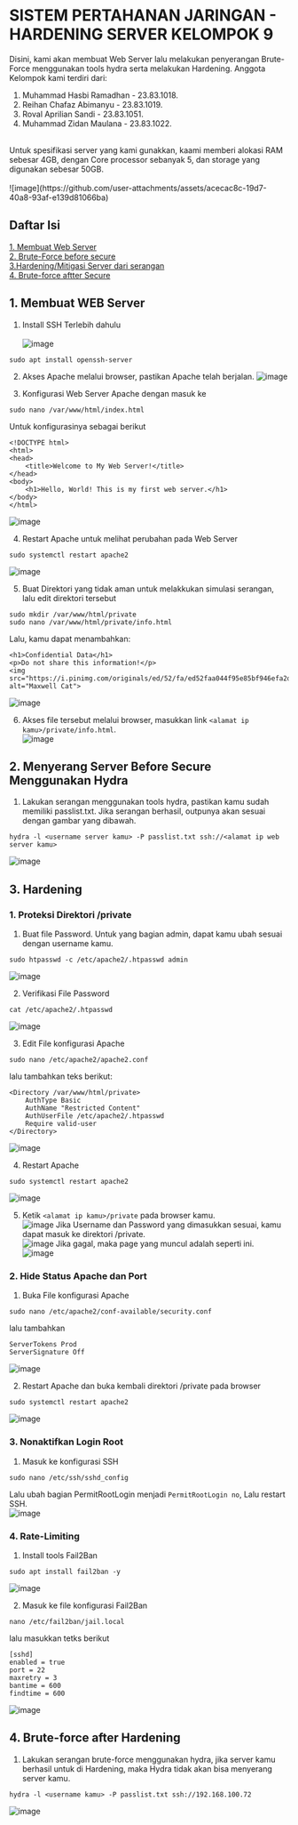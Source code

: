 # SISTEM PERTAHANAN JARINGAN - HARDENING SERVER KELOMPOK 9
Disini, kami akan membuat Web Server lalu melakukan penyerangan Brute-Force menggunakan tools hydra serta melakukan Hardening. Anggota Kelompok kami terdiri dari: <br>
1.  Muhammad Hasbi Ramadhan - 23.83.1018. <br>
2. Reihan Chafaz Abimanyu - 23.83.1019. <br>
3. Roval Aprilian Sandi - 23.83.1051. <br>
4. Muhammad Zidan Maulana - 23.83.1022. <br>
<br>
Untuk spesifikasi server yang kami gunakkan, kaami memberi alokasi RAM sebesar 4GB, dengan Core processor sebanyak 5, dan storage yang digunakan sebesar 50GB. <br>
<br>
![image](https://github.com/user-attachments/assets/acecac8c-19d7-40a8-93af-e139d81066ba)

## Daftar Isi
<a href="#web">1. Membuat Web Server</a> <br>
<a href="#bfs">2. Brute-Force before secure </a> <br>
<a href="#har">3.Hardening/Mitigasi Server dari serangan</a> <br>
<a href="#bas">4. Brute-force aftter Secure</a> <br>


<h2 id="web">1. Membuat WEB Server</h2>

1. Install SSH Terlebih dahulu <br> <br>
![image](https://github.com/user-attachments/assets/afa8bc76-ab40-49e5-9119-898e6e6c0207)
```
sudo apt install openssh-server
```
2. Akses Apache melalui browser, pastikan Apache telah berjalan.
![image](https://github.com/user-attachments/assets/ba18f0d0-dd7c-49a8-a1b1-e42621414e1d)

3. Konfigurasi Web Server Apache dengan masuk ke
```
sudo nano /var/www/html/index.html
```
Untuk konfigurasinya sebagai berikut
```
<!DOCTYPE html>
<html>
<head>
    <title>Welcome to My Web Server!</title>
</head>
<body>
    <h1>Hello, World! This is my first web server.</h1>
</body>
</html>
```
![image](https://github.com/user-attachments/assets/b89ddd12-183b-4172-9831-867250974392)

4. Restart Apache untuk melihat perubahan pada Web Server
```
sudo systemctl restart apache2
```
![image](https://github.com/user-attachments/assets/ce3f332a-4f47-490f-ad48-53c308a239cb)

5. Buat Direktori yang tidak aman untuk melakkukan simulasi serangan, lalu edit direktori tersebut
```
sudo mkdir /var/www/html/private
sudo nano /var/www/html/private/info.html
```
Lalu, kamu dapat menambahkan:
```
<h1>Confidential Data</h1>
<p>Do not share this information!</p>
<img src="https://i.pinimg.com/originals/ed/52/fa/ed52faa044f95e85bf946efa2d116b7f.png" alt="Maxwell Cat">
```
![image](https://github.com/user-attachments/assets/27bffa7d-6769-4aca-ae54-8a661b9b3578)

6. Akses file tersebut melalui browser, masukkan link ```<alamat ip kamu>/private/info.html```. <br>
![image](https://github.com/user-attachments/assets/c60413fc-d2f4-4045-9f2f-f08826155615)

<h2 id="bfs">2. Menyerang Server Before Secure Menggunakan Hydra</h2>

1. Lakukan serangan menggunakan tools hydra, pastikan kamu sudah memiliki passlist.txt. Jika serangan berhasil, outpunya akan sesuai dengan gambar yang dibawah.
```
hydra -l <username server kamu> -P passlist.txt ssh://<alamat ip web server kamu>
```
![image](https://github.com/user-attachments/assets/9ba09a30-4823-4d7b-9364-13a4bb2137a8)

<h2 id="har">3. Hardening</h2>

### 1. Proteksi Direktori /private 

1. Buat file Password. Untuk yang bagian admin, dapat kamu ubah sesuai dengan username kamu.
```
sudo htpasswd -c /etc/apache2/.htpasswd admin
```
![image](https://github.com/user-attachments/assets/3c2db5ba-badf-42df-8fc6-9f98c0875fab)

2. Verifikasi File Password
```
cat /etc/apache2/.htpasswd
```
![image](https://github.com/user-attachments/assets/e95d4777-be5b-410e-8ffb-284129e7dec8)

3. Edit File konfigurasi Apache
```
sudo nano /etc/apache2/apache2.conf
```
lalu tambahkan teks berikut:
```
<Directory /var/www/html/private>
    AuthType Basic
    AuthName "Restricted Content"
    AuthUserFile /etc/apache2/.htpasswd
    Require valid-user
</Directory>
```
![image](https://github.com/user-attachments/assets/feedb86a-e571-4d8f-9168-ad3fe04adfc9)

4. Restart Apache
```
sudo systemctl restart apache2
```
![image](https://github.com/user-attachments/assets/6d9abaf0-8d44-42d4-b3c9-e15266bfde17)

5. Ketik ```<alamat ip kamu>/private``` pada browser kamu. <br>
![image](https://github.com/user-attachments/assets/5a8de559-4345-4140-889d-0fe9f6436fc5)
Jika Username dan Password yang dimasukkan sesuai, kamu dapat masuk ke direktori /private. <br>
![image](https://github.com/user-attachments/assets/fbe82690-1f0f-423f-b76b-c6326613417b)
Jika gagal, maka page yang muncul adalah seperti ini. <br>
![image](https://github.com/user-attachments/assets/a48185e8-7a67-4e8e-9da7-87589a67df78)

### 2. Hide Status Apache dan Port

1. Buka File konfigurasi Apache
```
sudo nano /etc/apache2/conf-available/security.conf
```
lalu tambahkan
```
ServerTokens Prod
ServerSignature Off
```
![image](https://github.com/user-attachments/assets/8d4d727a-5907-465d-9879-1a163f3d0e8a)


2. Restart Apache dan buka kembali direktori /private pada browser
```
sudo systemctl restart apache2
```
![image](https://github.com/user-attachments/assets/3734a955-3754-4f9d-aca7-ab4b9b8940ae)

### 3. Nonaktifkan Login Root

1. Masuk ke konfigurasi SSH
```
sudo nano /etc/ssh/sshd_config
```
Lalu ubah bagian PermitRootLogin menjadi ```PermitRootLogin no```, Lalu restart SSH. <br>
![image](https://github.com/user-attachments/assets/7aea9b09-e413-4215-8c86-1db4486ce478)

### 4. Rate-Limiting

1. Install tools Fail2Ban
```
sudo apt install fail2ban -y
```
![image](https://github.com/user-attachments/assets/21537aaa-af76-41a3-8926-d6ded02cef3c)

2. Masuk ke file konfigurasi Fail2Ban
```
nano /etc/fail2ban/jail.local
```
lalu masukkan tetks berikut
```
[sshd]
enabled = true
port = 22
maxretry = 3
bantime = 600
findtime = 600
```
![image](https://github.com/user-attachments/assets/7eb8e069-77e0-4edb-b201-486607e7a7c9)

<h2 id="bas">4. Brute-force after Hardening</h2>

1. Lakukan serangan brute-force menggunakan hydra, jika server kamu berhasil untuk di Hardening, maka Hydra tidak akan bisa menyerang server kamu.
```
hydra -l <username kamu> -P passlist.txt ssh://192.168.100.72
```
![image](https://github.com/user-attachments/assets/688d013b-c45f-4d30-ae92-ddf05082198c)

